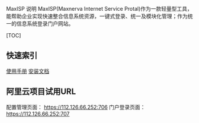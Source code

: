 MaxISP 说明
MaxISP(Maxnerva Internet Service Protal)作为一款轻量型工具，能帮助企业实现快速整合信息系统资源，一键式登录、统一及模块化管理；作为统一的信息系统登录门户网站。

[TOC]

## 快速索引

[使用手册](Documents/MaxISP在线帮助使用文档.md)
[安装文档](Documents/MaxISP_离线安装手册.md)


## 阿里云项目试用URL
配置管理页面：
https://112.126.66.252:706
门户登录页面：
https://112.126.66.252:707

